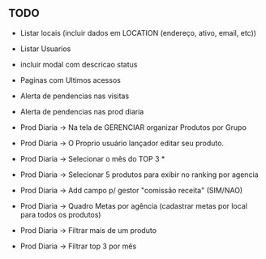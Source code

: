 TODO
--------------------
- Listar locais (incluir dados em LOCATION (endereço, ativo, email, etc))
- Listar Usuarios
- incluir modal com descricao status
- Paginas com Ultimos acessos
- Alerta de pendencias nas visitas
- Alerta de pendencias nas prod diaria

- Prod Diaria -> Na tela de GERENCIAR organizar Produtos por Grupo
- Prod Diaria -> O Proprio usuário lançador editar seu produto.
- Prod Diaria -> Selecionar o mês do TOP 3 *
- Prod Diaria -> Selecionar 5 produtos para exibir no ranking por agencia

- Prod Diaria -> Add campo p/ gestor "comissão receita" (SIM/NAO)
- Prod Diaria -> Quadro Metas por agência (cadastrar metas por local para todos os produtos)
- Prod Diaria -> Filtrar mais de um produto
- Prod Diaria -> Filtrar top 3 por mês
